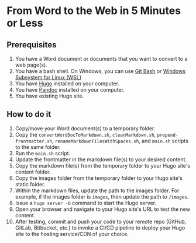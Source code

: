 # From Word to the Web in 5 Minutes or Less

## Prerequisites

1. You have a Word document or documents that you want to convert to a web page(s).
2. You have a bash shell. On Windows, you can use [Git Bash](https://git-scm.com/downloads) or [Windows Subsystem for Linux (WSL)](https://docs.microsoft.com/en-us/windows/wsl/about)
3. You have [Hugo](https://gohugo.io/) installed on your computer.
4. You have [Pandoc](https://pandoc.org/) installed on your computer.
5. You have existing Hugo site.

## How to do it

1. Copy/move your Word document(s) to a temporary folder.
2. Copy the `convertWordDocToMarkdown.sh`, `cleanMarkdown.sh`, `prepend-frontmatter.sh`, `renameMarkdownFilesWithSpaces.sh`, and `main.sh` scripts to the same folder.
3. Run the `main.sh` script.
4. Update the frontmatter in the markdown file(s) to your desired content.
5. Copy the markdown file(s) from the temporary folder to your Hugo site's content folder.
6. Copy the images folder from the temporary folder to your Hugo site's static folder.
7. Within the markdown files, update the path to the images folder. For example, if the images folder is `images`, then update the path to `/images`.
8. Issue a `hugo server -D` command to start the Hugo server.
9. Open your browser and navigate to your Hugo site's URL to test the new content.
10. After testing, commit and push your code to your remote repo (GitHub, GitLab, Bitbucket, etc.) to invoke a CI/CD pipeline to deploy your Hugo site to the hosting service/CDN of your choice.
